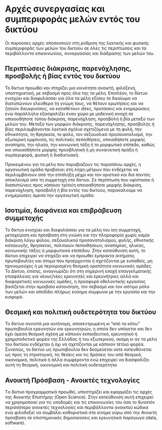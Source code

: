 # Αρχές συνεργασίας και συμπεριφοράς μελών εντός του δικτύου 
Οι παρούσες αρχές αποσκοπούν στη ρύθμιση της λεκτικής και φυσικής συμπεριφοράς των μελών του δικτύου σε όλες τις περιπτώσεις και τα περιβάλλοντα επικοινωνίας, συνεργασίας και διάδρασης των μελών του.
 
## Περιπτώσεις διάκρισης, παρενόχλησης, προσβολής ή βίας εντός του δικτύου 
Το δίκτυο προωθεί και στηρίζει μια κοινότητα ανοικτή, φιλόξενη, υποστηρικτική, με σεβασμό προς όλα της τα μέλη. Επιπλέον, το δίκτυο ενισχύει και διαφυλάσσει για όλα τα μέλη εξίσου το δικαίωμα να διατυπώνουν ελεύθερα τη γνώμη τους, να θέτουν ερωτήσεις και να ζητούν διευκρινίσεις, να καταθέτουν ιδέες, προτάσεις και ενημερώσεις ενώ παράλληλα εξασφαλίζει έναν χώρο με μηδενική ανοχή σε οποιουδήποτε τύπου διάκριση, παρενόχληση, προσβολή ή βία μεταξύ των μελών του.  Μεταξύ των μορφών διάκρισης, παρενόχλησης, προσβολής ή βίας περιλαμβάνονται λεκτικά σχόλια σχετιζόμενα με τη φυλή, την εθνικότητα, τη θρησκεία, το φύλο, τον σεξουαλικό προσανατολισμό, την εξωτερική εμφάνιση, τις πολιτικές πεποιθήσεις, οποιαδήποτε μορφής αναπηρία, την ηλικία, την κοινωνική τάξη ή το μορφωτικό επίπεδο, καθώς και οποιασδήποτε μορφής προσβλητική ή μη συναινετική πράξη ή συμπεριφορά, φυσική ή διαδικτυακή.
 
Προκειμένου για τα μέλη που παραβιάζουν τις παραπάνω αρχές, η οργανωτική ομάδα προβαίνει στη λήψη μέτρων που ενδέχεται να περιλαμβάνουν από την επίπληξη μέχρι και τον οριστικό και δια παντός αποκλεισμό από τη συμμετοχή στο δίκτυο. Σε περίπτωση που υφίστασαι ή διαπιστώνεις προς κάποιον τρίτο/η οποιασδήποτε μορφής διάκριση, παρενόχληση, προσβολή ή βία εντός του δικτύου, παρακαλούμε να ενημερώσεις άμεσα την οργανωτική ομάδα.
 
           
## Ισοτιμία, διαφάνεια και επιβράβευση συμμετοχής
Το δίκτυο ενισχύει και διαφυλάσσει για τα μέλη του ίση συμμετοχή, μεταχείριση και πρόσβαση στη γνώση και την πληροφορία χωρίς καμία διάκριση λόγω φύλου, σεξουαλικού προσανατολισμού, φυλής, εθνοτικής καταγωγής, θρησκείας, πολιτικών πεποιθήσεων, αναπηρίας, ηλικίας, κοινωνικής τάξης ή μορφωτικού επιπέδου. Στην κατεύθυνση αυτή, το δίκτυο επιχειρεί να στηρίζει και να προωθεί έμπρακτα αιτήματα, πρωτοβουλίες και άτομα που προέρχονται ή σχετίζονται με ευπαθείς, μη προνομιούχες ή με περιορισμένη θεσμική ορατότητα κοινωνικές ομάδες.
Το Δίκτυο, επίσης, αναγνωρίζει ότι στη σημερινή εποχή επαγγελματικής επισφάλειας για νέους/νέες ερευνητές και ερευνήτριες αλλά και διαφορετικές κοινωνικές ομάδες, η προσφορά εθελοντικής εργασίας βασίζεται στην αμοιβαία κατανόηση, τον σεβασμό και τον ισότιμο ρόλο των μελών και αποδίδει πλήρως εύσημα σύμφωνα με την εργασία και την εισφορά.

## Θεσμική και πολιτική ουδετερότητα του δικτύου 
Το δίκτυο συνιστά μια αυτόνομη, αποκεντρωμένη κι “από τα κάτω” πρωτοβουλία ερευνητών και ερευνητριών, η οποία δεν υπάγεται και δεν έχει άμεση θεσμική σχέση με κάποιον εκπαιδευτικό, ερευνητικό ή χρηματοδοτικό φορέα της Ελλάδας ή του εξωτερικού, ακόμη κι αν τα μέλη του δικτύου ενδέχεται ή όχι να σχετίζονται με κάποιον τέτοιο φορέα. Συνεπώς, το δίκτυο ως πρωτοβουλία δεν δεσμεύεται ούτε κατευθύνεται ως προς τη στρατηγική, τις θέσεις και τις δράσεις του από θεσμικά, οικονομικά, πολιτικά ή άλλα συμφέροντα ενώ επιχειρεί να διασφαλίζει αυτή τη θεσμική, οικονομική και πολιτική ουδετερότητα

## Ανοικτή Πρόσβαση - Ανοικτές τεχνολογίες
Tο δίκτυο προγραμματικά προωθεί, υποστηρίζει και εφαρμόζει τις αρχές της Ανοικτής Επιστήμης (Open Science). Στην κατεύθυνση αυτή επιχειρεί να χρησιμοποιεί για τις υποδομές και τις επικοινωνίες του όσο το δυνατόν περισσότερο ανοικτές τεχνολογίες και περιβάλλοντα ανοικτού κώδικα ενώ φιλοδοξεί να συμβάλει καθοριστικά στο κίνημα γύρω από την Ανοικτή πρόσβαση σε επιστημονικές δημοσιεύσεις και ερευνητικά παράγωγα (data, software).

